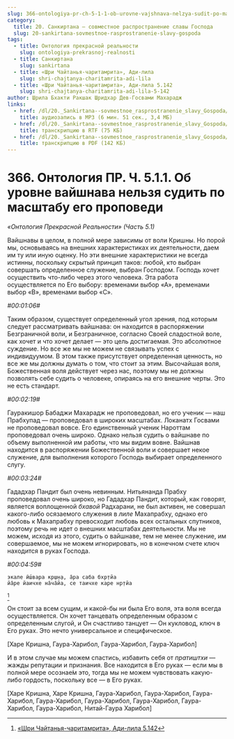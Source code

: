 ```yaml
---
slug: 366-ontologiya-pr-ch-5-1-1-ob-urovne-vajshnava-nelzya-sudit-po-masshtabu-ego-propovedi
category:
  title: 20. Санкиртана — совместное распространение славы Господа
  slug: 20-sankirtana-sovmestnoe-rasprostranenie-slavy-gospoda
tags:
  - title: Онтология прекрасной реальности
    slug: ontologiya-prekrasnoj-realnosti
  - title: Санкиртана
    slug: sankirtana
  - title: «Шри Чайтанья-чаритамрита», Ади-лила
    slug: shri-chajtanya-charitamrita-adi-lila
  - title: «Шри Чайтанья-чаритамрита», Ади-лила 5.142
    slug: shri-chajtanya-charitamrita-adi-lila-5-142
author: Шрила Бхакти Ракшак Шридхар Дев-Госвами Махарадж
links:
  - href: /dl/20._Sankirtana--sovmestnoe_rasprostranenie_slavy_Gospoda/366_OntologiyaPR_5.1.1_SridharMj_Ob_urovne_vajshnava_nelzja_sudit_po_masshtabu_ego_propovedi.mp3
    title: аудиозапись в MP3 (6 мин. 51 сек., 3,4 МБ)
  - href: /dl/20._Sankirtana--sovmestnoe_rasprostranenie_slavy_Gospoda/366_OntologiyaPR_5.1.1_SridharMj_Ob_urovne_vajshnava_nelzja_sudit_po_masshtabu_ego_propovedi.rtf
    title: транскрипцию в RTF (75 КБ)
  - href: /dl/20._Sankirtana--sovmestnoe_rasprostranenie_slavy_Gospoda/366_OntologiyaPR_5.1.1_SridharMj_Ob_urovne_vajshnava_nelzja_sudit_po_masshtabu_ego_propovedi.pdf
    title: транскрипцию в PDF (142 КБ)
---
```


# 366. Онтология ПР. Ч. 5.1.1. Об уровне вайшнава нельзя судить по масштабу его проповеди

*«Онтология Прекрасной Реальности» (Часть 5.1)*

Вайшнавы в целом, в полной мере зависимы от воли Кришны. Но порой мы, основываясь на внешних характеристиках их деятельности, даем им ту или иную оценку. Но эти внешние характеристики не всегда истинны, поскольку скрытый принцип таков: любой, кто выбран совершать определенное служение, выбран Господом. Господь хочет осуществить что-либо через этого человека. Эта работа осуществляется по Его выбору: временами выбор «А», временами выбор «В», временами выбор «С».

*#00:01:06#*

Таким образом, существует определенный угол зрения, под которым следует рассматривать вайшнава: он находится в распоряжении Безграничной воли, и Безграничное, согласно Своей сладостной воле, как хочет и что хочет делает — это цель достигаемая. Это абсолютное суждение. Но все же мы не можем не связывать успех с индивидуумом. В этом также присутствует определенная ценность, но все же мы должны думать о том, что стоит за этим. Высочайшая воля, Божественная воля действует через нас, поэтому мы не должны позволять себе судить о человеке, опираясь на его внешние черты. Это не есть стандарт.

*#00:02:19#*

Гауракишор Бабаджи Махарадж не проповедовал, но его ученик — наш Прабхупад — проповедовал в широких масштабах. Локанатх Госвами не проповедовал вовсе. Его единственный ученик Нароттам проповедовал очень широко. Однако нельзя судить о вайшнаве по объему выполненной им работы, что мы видим вовне. Вайшнав находится в распоряжении Божественной воли и совершает некое служение, для выполнения которого Господь выбирает определенного слугу.

*#00:03:24#*

Гададхар Пандит был очень невинным. Нитьянанда Прабху проповедовал очень широко, но Гададхар Пандит, который, как говорят, является воплощенной *бхавой* Радхарани, не был активен, не совершал какого-либо осязаемого служения в *лиле* Махапрабху, однако его любовь к Махапрабху превосходит любовь всех остальных спутников, поэтому речь не идет о внешних масштабах деятельности. Мы не можем, исходя из этого, судить о вайшнаве, тем не менее служение, им совершаемое, мы не можем игнорировать, но в конечном счете ключ находится в руках Господа.

*#00:04:59#*

    экале ӣш́вара кр̣ш̣н̣а, а̄ра саба бхр̣тйа
    йа̄ре йаичхе на̄ча̄йа, се таичхе каре нр̣тйа
[^_ftn1]

Он стоит за всем сущим, и какой-бы ни была Его воля, эта воля всегда осуществляется. Он хочет танцевать определенным образом с определенным слугой, и Он счастливо танцует — Он кукловод, ключ в Его руках. Это нечто универсальное и специфическое.

[Харе Кришна, Гаура-Харибол, Гаура-Харибол, Гаура-Харибол]

И в этом случае мы можем спастись, избавить себя от *пратиштхи* — жажды репутации и признания. Все находится в Его руках — если мы в полной мере осознае́м это, тогда мы не можем чувствовать какую-либо гордость, поскольку все — в Его руках.

[Харе Кришна, Харе Кришна, Гаура-Харибол, Гаура-Харибол, Гаура-Харибол, Гаура-Харибол, Гаура-Харибол, Гаура-Харибол, Гаура-Харибол, Гаура-Харибол, Нитай-Гаура Харибол]



[^_ftn1]: [«Шри Чайтанья-чаритамрита», Ади-лила 5.142](../notes/shri-chajtanya-charitamrita-adi-lila/shri-chajtanya-charitamrita-adi-lila-5-142.md)
